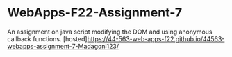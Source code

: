 # WebApps-F22-Assignment-7
An assignment on java script modifying the DOM and using anonymous callback functions.
[hosted]https://44-563-web-apps-f22.github.io/44563-webapps-assignment-7-Madagoni123/ 
[](treasure.html)
[](reaction.html)
[](cycler.html)